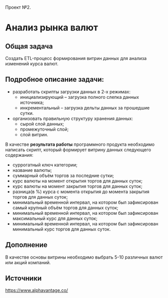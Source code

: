 Проект №2.

# Анализ рынка валют

## Общая задача
Создать ETL-процесс формирования витрин данных для анализа изменений
курса валют.

## Подробное описание задачи:
* разработать скрипты загрузки данных в 2-х режимах:
	* инициализирующий – загрузка полного слепка данных источника;
	* инкрементальный – загрузка дельты данных за прошедшие сутки.
* организовать правильную структуру хранения данных:
	* сырой слой данных;
	* промежуточный слой;
	* слой витрин.

В качестве **результата работы** программного продукта необходимо написать
скрипт, который формирует витрину данных следующего содержания:
* суррогатный ключ категории;
* название валюты;
* суммарный объём торгов за последние сутки;
* курс валюты на момент открытия торгов для данных суток;
* курс валюты на момент закрытия торгов для данных суток;
* разница(в %) курса с момента открытия до момента закрытия торгов для данных
суток;
* минимальный временной интервал, на котором был зафиксирован самый крупный
объём торгов для данных суток;
* минимальный временной интервал, на котором был зафиксирован максимальный
курс для данных суток;
* минимальный временной интервал, на котором был зафиксирован минимальный
курс торгов для данных суток.

## Дополнение

В качестве основы витрины необходимо выбрать 5-10 различных валют или
акций компаний.

## Источники

https://www.alphavantage.co/